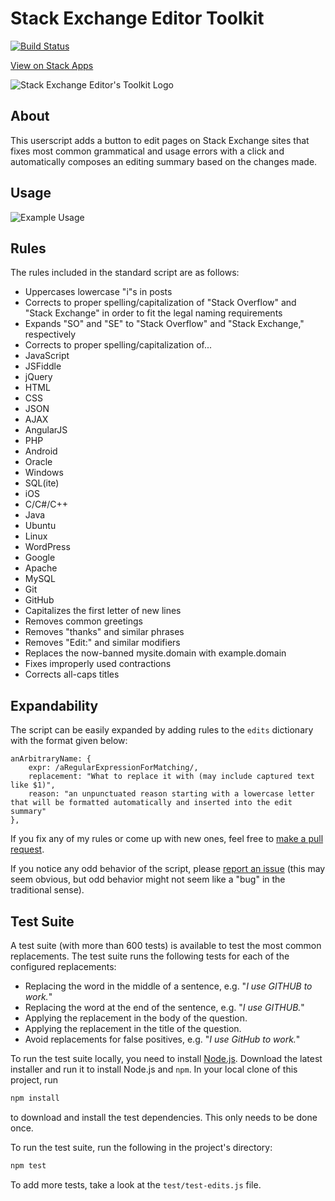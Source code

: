 Stack Exchange Editor Toolkit
=============================

[![Build Status](https://travis-ci.org/AstroCB/Stack-Exchange-Editor-Toolkit.svg)](https://travis-ci.org/AstroCB/Stack-Exchange-Editor-Toolkit)

[View on Stack Apps](http://stackapps.com/questions/4899/stack-exchange-editor-toolkit)

![Stack Exchange Editor's Toolkit Logo](http://i.imgur.com/blxl3ei.jpg)

## About

This userscript adds a button to edit pages on Stack Exchange sites that fixes most common grammatical and usage errors with a click and automatically composes an editing summary based on the changes made.

## Usage

![Example Usage](https://dl.dropboxusercontent.com/u/56017856/SOEdit.gif)

## Rules

The rules included in the standard script are as follows:

 - Uppercases lowercase "i"s in posts
 - Corrects to proper spelling/capitalization of "Stack Overflow" and "Stack Exchange" in order to fit the legal naming requirements
 - Expands "SO" and "SE" to "Stack Overflow" and "Stack Exchange," respectively
 - Corrects to proper spelling/capitalization of...
  - JavaScript
  - JSFiddle
  - jQuery
  - HTML
  - CSS
  - JSON
  - AJAX
  - AngularJS
  - PHP
  - Android
  - Oracle
  - Windows
  - SQL(ite)
  - iOS
  - C/C#/C++
  - Java
  - Ubuntu
  - Linux
  - WordPress
  - Google
  - Apache
  - MySQL
  - Git
  - GitHub
 - Capitalizes the first letter of new lines
 - Removes common greetings
 - Removes "thanks" and similar phrases
 - Removes "Edit:" and similar modifiers
 - Replaces the now-banned mysite.domain with example.domain
 - Fixes improperly used contractions
 - Corrects all-caps titles

## Expandability

The script can be easily expanded by adding rules to the `edits` dictionary with the format given below:

    anArbitraryName: {
        expr: /aRegularExpressionForMatching/,
        replacement: "What to replace it with (may include captured text like $1)",
        reason: "an unpunctuated reason starting with a lowercase letter that will be formatted automatically and inserted into the edit summary"
    },

If you fix any of my rules or come up with new ones, feel free to [make a pull request](https://github.com/AstroCB/Stack-Exchange-Editor-Toolkit/pulls).

If you notice any odd behavior of the script, please [report an issue](https://github.com/AstroCB/Stack-Exchange-Editor-Toolkit/issues/new) (this may seem obvious, but odd behavior might not seem like a "bug" in the traditional sense).

## Test Suite

A test suite (with more than 600 tests) is available to test the most common replacements. The test suite runs the following tests for each of the configured replacements:

* Replacing the word in the middle of a sentence, e.g. "_I use GITHUB to work._"
* Replacing the word at the end of the sentence, e.g. "_I use GITHUB._"
* Applying the replacement in the body of the question.
* Applying the replacement in the title of the question.
* Avoid replacements for false positives, e.g. "_I use GitHub to work._"

To run the test suite locally, you need to install [Node.js](https://nodejs.org). Download the latest installer and run it to install Node.js and `npm`. In your local clone of this project, run

```bash
npm install
```

to download and install the test dependencies. This only needs to be done once.

To run the test suite, run the following in the project's directory:

```bash
npm test
```

To add more tests, take a look at the `test/test-edits.js` file.
